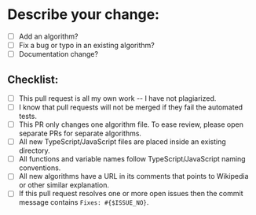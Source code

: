 # **Describe your change:**

* [ ] Add an algorithm?
* [ ] Fix a bug or typo in an existing algorithm?
* [ ] Documentation change?

## **Checklist:**

* [ ] This pull request is all my own work -- I have not plagiarized.
* [ ] I know that pull requests will not be merged if they fail the automated tests.
* [ ] This PR only changes one algorithm file. To ease review, please open separate PRs for separate algorithms.
* [ ] All new TypeScript/JavaScript files are placed inside an existing directory.
* [ ] All functions and variable names follow TypeScript/JavaScript naming conventions.
* [ ] All new algorithms have a URL in its comments that points to Wikipedia or other similar explanation.
* [ ] If this pull request resolves one or more open issues then the commit message contains `Fixes: #{$ISSUE_NO}`.

